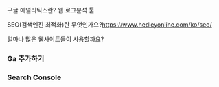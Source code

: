 구글 애널리틱스란?
 웹 로그분석 툴




 SEO(검색엔진 최적화)란
무엇인가요?https://www.hedleyonline.com/ko/seo/


얼마나 많은 웹사이트들이 사용할까요?


### Ga 추가하기


### Search Console